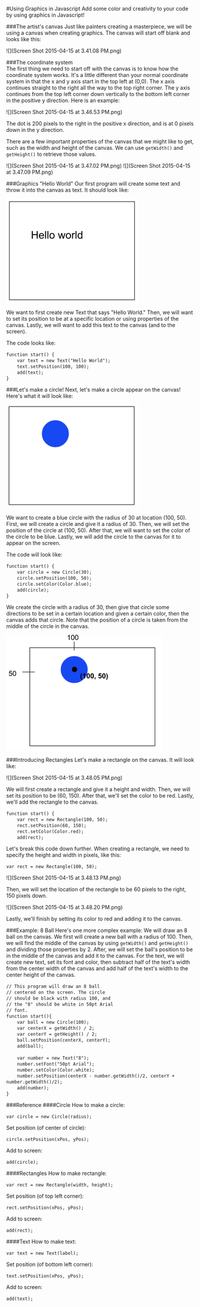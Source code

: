 #Using Graphics in Javascript
Add some color and creativity to your code by using graphics in Javascript!

###The artist's canvas
Just like painters creating a masterpiece, we will be using a canvas when creating graphics. The canvas will start off blank and looks like this: 

![](Screen Shot 2015-04-15 at 3.41.08 PM.png)

###The coordinate system    
The first thing we need to start off with the canvas is to know how the coordinate system works. It's a little different than your normal coordinate system in that the x and y axis start in the top left at (0,0). The x axis continues straight to the right all the way to the top right corner. The y axis continues from the top left corner down vertically to the bottom left corner in the positive y direction. Here is an example: 

![](Screen Shot 2015-04-15 at 3.46.53 PM.png)

The dot is 200 pixels to the right in the positive x direction, and is at 0 pixels down in the y direction. 

There are a few important properties of the canvas that we might like to get, such as the width and height of the canvas. We can use ```getWidth()``` and ```getHeight()``` to retrieve those values.

![](Screen Shot 2015-04-15 at 3.47.02 PM.png)
![](Screen Shot 2015-04-15 at 3.47.09 PM.png)

###Graphics "Hello World"
Our first program will create some text and throw it into the canvas as text. It should look like:

![](helloworldcanvas.png)

We want to first create new Text that says "Hello World." Then, we will want to set its position to be at a specific location or using properties of the canvas. Lastly, we will want to add this text to the canvas (and to the screen). 

The code looks like: 

```
function start() {
    var text = new Text("Hello World");
    text.setPosition(100, 100);
    add(text);
}
```

###Let's make a circle!
Next, let's make a circle appear on the canvas! Here's what it will look like:

![](bluecircle1.png)

We want to create a blue circle with the radius of 30 at location (100, 50). First, we will create a circle and give it a radius of 30. Then, we will set the position of the circle at (100, 50). After that, we will want to set the color of the circle to be blue. Lastly, we will add the circle to the canvas for it to appear on the screen. 

The code will look like:
```
function start() {
    var circle = new Circle(30);
    circle.setPosition(100, 50);
    circle.setColor(Color.blue);
    add(circle);
}
```
We create the circle with a radius of 30, then give that circle some directions to be set in a certain location and given a certain color, then the canvas adds that circle. Note that the position of a circle is taken from the middle of the circle in the canvas. 

![](bluecircle3.png)

###Introducing Rectangles
Let's make a rectangle on the canvas. It will look like: 

![](Screen Shot 2015-04-15 at 3.48.05 PM.png)

We will first create a rectangle and give it a height and width. Then, we will set its position to be (60, 150). After that, we'll set the color to be red. Lastly, we'll add the rectangle to the canvas. 

```
function start() {
    var rect = new Rectangle(100, 50);
    rect.setPosition(60, 150);
    rect.setColor(Color.red);
    add(rect);
```
Let's break this code down further. When creating a rectangle, we need to specify the height and width in pixels, like this:
```
var rect = new Rectangle(100, 50);
```
![](Screen Shot 2015-04-15 at 3.48.13 PM.png)

Then, we will set the location of the rectangle to be 60 pixels to the right, 150 pixels down. 

![](Screen Shot 2015-04-15 at 3.48.20 PM.png)

Lastly, we'll finish by setting its color to red and adding it to the canvas. 

###Example: 8 Ball
Here's one more complex example: We will draw an 8 ball on the canvas. We first will create a new ball with a radius of 100. Then, we will find the middle of the canvas by using ```getWidth()``` and ```getHeight()``` and dividing those properties by 2. After, we will set the ball's position to be in the middle of the canvas and add it to the canvas. For the text, we will create new text, set its font and color, then subtract half of the text's width from the center width of the canvas and add half of the text's width to the center height of the canvas. 
```
// This program will draw an 8 ball 
// centered on the screen. The circle
// should be black with radius 100, and
// the "8" should be white in 50pt Arial
// font.
function start(){
	var ball = new Circle(100);
	var centerX = getWidth() / 2;
	var centerY = getHeight() / 2;
	ball.setPosition(centerX, centerY);
	add(ball);
	
	var number = new Text("8");
	number.setFont("50pt Arial");
	number.setColor(Color.white);
	number.setPosition(centerX - number.getWidth()/2, centerY + number.getWidth()/2);
	add(number);
}
```
###Reference
####Circle
How to make a circle:
```
var circle = new Circle(radius);
```
Set position (of center of circle):
```
circle.setPosition(xPos, yPos);
```
Add to screen:
```
add(circle);
```
####Rectangles
How to make rectangle:
```
var rect = new Rectangle(width, height);
```
Set position (of top left corner):
```
rect.setPosition(xPos, yPos);
```
Add to screen:
```
add(rect);
```
####Text
How to make text:
```
var text = new Text(label);
```
Set position (of bottom left corner):
```
text.setPosition(xPos, yPos);
```
Add to screen:
```
add(text);
```

